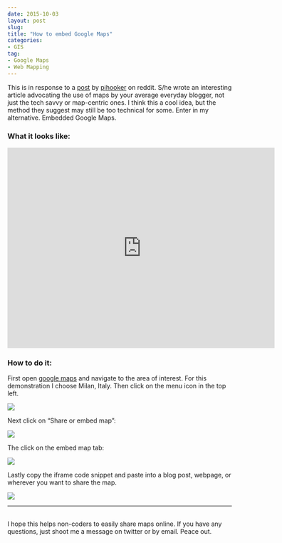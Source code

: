 ```yaml
---
date: 2015-10-03
layout: post
slug: 
title: "How to embed Google Maps"
categories:
- GIS
tag:
- Google Maps
- Web Mapping
---
```


	 	 	
This is in response to a [post](https://www.reddit.com/r/gis/comments/3nbxrk/what_is_better_a_map_or_a_picture_digital/?ref=share&ref_source=link) by [pjhooker](https://www.reddit.com/user/pjhooker) on reddit. S/he wrote an interesting article advocating the use of maps by your average everyday blogger, not just the tech savvy or map-centric ones. I think this a cool idea, but the method they suggest may still be too technical for some. Enter in my alternative. Embedded Google Maps.

### What it looks like:

<iframe src="https://www.google.com/maps/embed?pb=!1m18!1m12!1m3!1d179094.4607670466!2d9.17773225!3d45.46273385!2m3!1f0!2f0!3f0!3m2!1i1024!2i768!4f13.1!3m3!1m2!1s0x4786c1493f1275e7%3A0x3cffcd13c6740e8d!2sMilan%2C+Italy!5e0!3m2!1sen!2sus!4v1443880687314" width="600" height="450" frameborder="0" style="border:0" allowfullscreen></iframe>

<br>

### How to do it:

First open [google maps](https://www.google.com/maps/) and navigate to the area of interest. For this demonstration I choose Milan, Italy. Then click on the menu icon in the top left.

[![](http://imgur.com/TTQotMp.png)](http://imgur.com/TTQotMp.png)

Next click on “Share or embed map”:

[![](http://imgur.com/yO041ut.png)](http://imgur.com/yO041ut.png)

The click on the embed map tab:

[![](http://imgur.com/cvSXlXN.png)](http://imgur.com/cvSXlXN.png)

Lastly copy the iframe code snippet and paste into a blog post, webpage, or wherever you want to share the map.

[![](http://imgur.com/VTZPqXw.png)](http://imgur.com/VTZPqXw.png)

---
<br>
I hope this helps non-coders to easily share maps online. If you have any questions, just shoot me a message on twitter or by email. Peace out.
